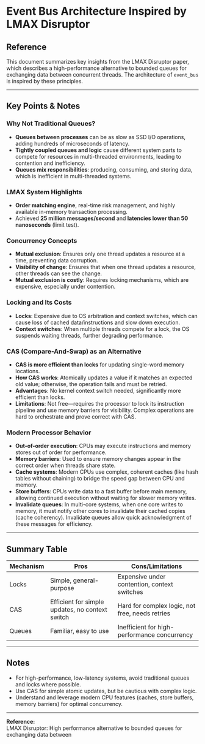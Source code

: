 # Event Bus Architecture Inspired by LMAX Disruptor

## Reference
This document summarizes key insights from the LMAX Disruptor paper, which describes a high-performance alternative to bounded queues for exchanging data between concurrent threads. The architecture of `event_bus` is inspired by these principles.

---

## Key Points & Notes

### Why Not Traditional Queues?
- **Queues between processes** can be as slow as SSD I/O operations, adding hundreds of microseconds of latency.
- **Tightly coupled queues and logic** cause different system parts to compete for resources in multi-threaded environments, leading to contention and inefficiency.
- **Queues mix responsibilities**: producing, consuming, and storing data, which is inefficient in multi-threaded systems.

### LMAX System Highlights
- **Order matching engine**, real-time risk management, and highly available in-memory transaction processing.
- Achieved **25 million messages/second** and **latencies lower than 50 nanoseconds** (limit test).

### Concurrency Concepts
- **Mutual exclusion**: Ensures only one thread updates a resource at a time, preventing data corruption.
- **Visibility of change**: Ensures that when one thread updates a resource, other threads can see the change.
- **Mutual exclusion is costly**: Requires locking mechanisms, which are expensive, especially under contention.

### Locking and Its Costs
- **Locks**: Expensive due to OS arbitration and context switches, which can cause loss of cached data/instructions and slow down execution.
- **Context switches**: When multiple threads compete for a lock, the OS suspends waiting threads, further degrading performance.

### CAS (Compare-And-Swap) as an Alternative
- **CAS is more efficient than locks** for updating single-word memory locations.
- **How CAS works**: Atomically updates a value if it matches an expected old value; otherwise, the operation fails and must be retried.
- **Advantages**: No kernel context switch needed, significantly more efficient than locks.
- **Limitations**: Not free—requires the processor to lock its instruction pipeline and use memory barriers for visibility. Complex operations are hard to orchestrate and prove correct with CAS.

### Modern Processor Behavior
- **Out-of-order execution**: CPUs may execute instructions and memory stores out of order for performance.
- **Memory barriers**: Used to ensure memory changes appear in the correct order when threads share state.
- **Cache systems**: Modern CPUs use complex, coherent caches (like hash tables without chaining) to bridge the speed gap between CPU and memory.
- **Store buffers**: CPUs write data to a fast buffer before main memory, allowing continued execution without waiting for slower memory writes.
- **Invalidate queues**: In multi-core systems, when one core writes to memory, it must notify other cores to invalidate their cached copies (cache coherency). Invalidate queues allow quick acknowledgment of these messages for efficiency.

---

## Summary Table

| Mechanism         | Pros                                      | Cons/Limitations                              |
|-------------------|-------------------------------------------|-----------------------------------------------|
| Locks             | Simple, general-purpose                   | Expensive under contention, context switches  |
| CAS               | Efficient for simple updates, no context switch | Hard for complex logic, not free, needs retries |
| Queues            | Familiar, easy to use                     | Inefficient for high-performance concurrency  |

---

## Notes

- For high-performance, low-latency systems, avoid traditional queues and locks where possible.
- Use CAS for simple atomic updates, but be cautious with complex logic.
- Understand and leverage modern CPU features (caches, store buffers, memory barriers) for optimal concurrency.

---

**Reference:**  
LMAX Disruptor: High performance alternative to bounded queues for exchanging data between